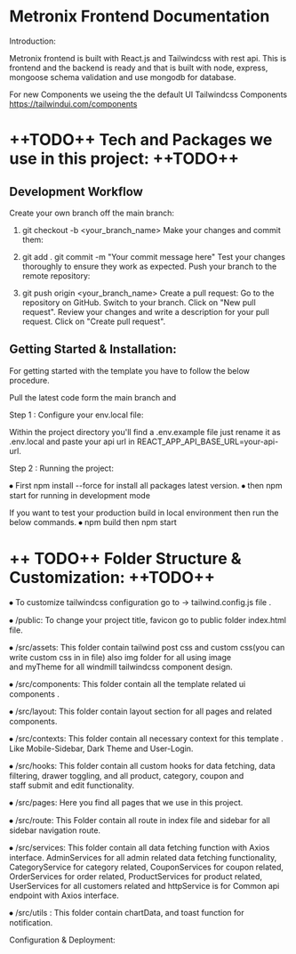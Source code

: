 # Metronix Frontend Documentation

Introduction:

Metronix frontend is built with React.js and Tailwindcss with rest api. This is frontend and the backend is ready and
that is built with node, express, mongoose schema validation and use mongodb for database.

For new Components we useing the the default UI Tailwindcss Components
https://tailwindui.com/components

# ++TODO++ Tech and Packages we use in this project: ++TODO++

## Development Workflow

Create your own branch off the main branch:

1. git checkout -b <your_branch_name>
   Make your changes and commit them:

2. git add .
   git commit -m "Your commit message here"
   Test your changes thoroughly to ensure they work as expected.
   Push your branch to the remote repository:

3. git push origin <your_branch_name>
   Create a pull request:
   Go to the repository on GitHub.
   Switch to your branch.
   Click on "New pull request".
   Review your changes and write a description for your pull request.
   Click on "Create pull request".

## Getting Started & Installation:

For getting started with the template you have to follow the below procedure.

Pull the latest code form the main branch and

Step 1 : Configure your env.local file:

Within the project directory you'll find a .env.example file just rename it as .env.local and paste your api url in REACT_APP_API_BASE_URL=your-api-url.

Step 2 : Running the project:

⦁ First npm install --force for install all packages latest version.
⦁ then npm start for running in development mode

If you want to test your production build in local environment then run the below commands.
⦁ npm build then npm start

# ++ TODO++ Folder Structure & Customization: ++TODO++

⦁ To customize tailwindcss configuration go to -> tailwind.config.js file .

⦁ /public: To change your project title, favicon go to public folder index.html file.

⦁ /src/assets: This folder contain tailwind post css and custom css(you can write custom css in in file) also img folder for all using image  
 and myTheme for all windmill tailwindcss component design.

⦁ /src/components: This folder contain all the template related ui components .

⦁ /src/layout: This folder contain layout section for all pages and related components.

⦁ /src/contexts: This folder contain all necessary context for this template . Like Mobile-Sidebar, Dark Theme and User-Login.

⦁ /src/hooks: This folder contain all custom hooks for data fetching, data filtering, drawer toggling, and all product, category, coupon and  
 staff submit and edit functionality.

⦁ /src/pages: Here you find all pages that we use in this project.

⦁ /src/route: This Folder contain all route in index file and sidebar for all sidebar navigation route.

⦁ /src/services: This folder contain all data fetching function with Axios interface. AdminServices for all admin related data fetching
functionality, CategoryService for category related, CouponServices for coupon related, OrderServices for order related, ProductServices for product related, UserServices for all customers related and httpService is for Common api endpoint with Axios interface.

⦁ /src/utils : This folder contain chartData, and toast function for notification.

Configuration & Deployment:
